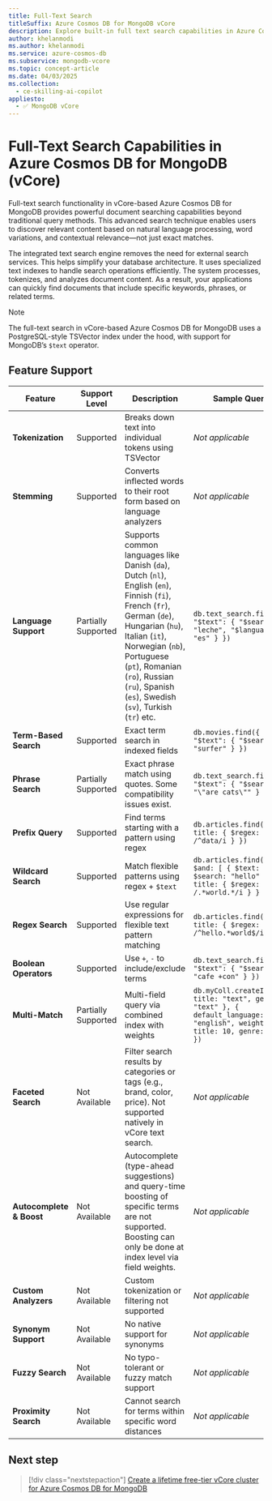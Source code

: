 ```yaml
---
title: Full-Text Search
titleSuffix: Azure Cosmos DB for MongoDB vCore
description: Explore built-in full text search capabilities in Azure Cosmos DB for MongoDB vCore
author: khelanmodi
ms.author: khelanmodi
ms.service: azure-cosmos-db
ms.subservice: mongodb-vcore
ms.topic: concept-article
ms.date: 04/03/2025
ms.collection:
  - ce-skilling-ai-copilot
appliesto:
  - ✅ MongoDB vCore
---
```


# Full-Text Search Capabilities in Azure Cosmos DB for MongoDB (vCore)

Full-text search functionality in vCore-based Azure Cosmos DB for MongoDB provides powerful document searching capabilities beyond traditional query methods. This advanced search technique enables users to discover relevant content based on natural language processing, word variations, and contextual relevance—not just exact matches.

The integrated text search engine removes the need for external search services. This helps simplify your database architecture. It uses specialized text indexes to handle search operations efficiently. The system processes, tokenizes, and analyzes document content. As a result, your applications can quickly find documents that include specific keywords, phrases, or related terms.

> [!NOTE]
> The full-text search in vCore-based Azure Cosmos DB for MongoDB uses a PostgreSQL-style TSVector index under the hood, with support for MongoDB’s `$text` operator.

## Feature Support
| Feature            | Support Level       | Description                                                                                     | Sample Query                                                                 |
|--------------------|---------------------|-------------------------------------------------------------------------------------------------|--------------------------------------------------------------------------------|
| **Tokenization**   | Supported           | Breaks down text into individual tokens using TSVector                                          | _Not applicable_                                    |
| **Stemming**       | Supported           | Converts inflected words to their root form based on language analyzers                         | _Not applicable_                                    |
| **Language Support** | Partially Supported | Supports common languages like Danish (`da`), Dutch (`nl`), English (`en`), Finnish (`fi`), French (`fr`), German (`de`), Hungarian (`hu`), Italian (`it`), Norwegian (`nb`), Portuguese (`pt`), Romanian (`ro`), Russian (`ru`), Spanish (`es`), Swedish (`sv`), Turkish (`tr`) etc.            | `db.text_search.find({ "$text": { "$search": "leche", "$language": "es" } })` |
| **Term-Based Search** | Supported         | Exact term search in indexed fields                                                             | `db.movies.find({ "$text": { "$search": "surfer" } })`                        |
| **Phrase Search**  | Partially Supported | Exact phrase match using quotes. Some compatibility issues exist.                              | `db.text_search.find({ "$text": { "$search": "\"are cats\"" } })`           |
| **Prefix Query**   | Supported           | Find terms starting with a pattern using regex                                                  | `db.articles.find({ title: { $regex: /^data/i } })`                            |
| **Wildcard Search** | Supported          | Match flexible patterns using regex + `$text`                                                   | `db.articles.find({ $and: [ { $text: { $search: "hello" } }, { title: { $regex: /.*world.*/i } } ] })` |
| **Regex Search**   | Supported           | Use regular expressions for flexible text pattern matching                                      | `db.articles.find({ title: { $regex: /^hello.*world$/i } })`                   |
| **Boolean Operators** | Supported         | Use `+`, `-` to include/exclude terms                                                           | `db.text_search.find({ "$text": { "$search": "cafe +con" } })`                |
| **Multi-Match**    | Partially Supported | Multi-field query via combined index with weights                                              | `db.myColl.createIndex({ title: "text", genre: "text" }, { default_language: "english", weights: { title: 10, genre: 3 } })` |
| **Faceted Search** | Not Available       | Filter search results by categories or tags (e.g., brand, color, price). Not supported natively in vCore text search. | _Not applicable_ |
| **Autocomplete & Boost** | Not Available | Autocomplete (type-ahead suggestions) and query-time boosting of specific terms are not supported. Boosting can only be done at index level via field weights. | _Not applicable_ |
| **Custom Analyzers** | Not Available      | Custom tokenization or filtering not supported                                                  | _Not applicable_                                                               |
| **Synonym Support** | Not Available      | No native support for synonyms                                                                 | _Not applicable_                                                               |
| **Fuzzy Search**   | Not Available       | No typo-tolerant or fuzzy match support                                                         | _Not applicable_                                                               |
| **Proximity Search** | Not Available     | Cannot search for terms within specific word distances                                          | _Not applicable_                                                               |

## Next step

> [!div class="nextstepaction"]
> [Create a lifetime free-tier vCore cluster for Azure Cosmos DB for MongoDB](free-tier.md)
